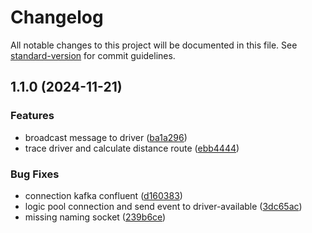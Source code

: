 # Changelog

All notable changes to this project will be documented in this file. See [standard-version](https://github.com/conventional-changelog/standard-version) for commit guidelines.

## 1.1.0 (2024-11-21)


### Features

* broadcast message to driver ([ba1a296](https://github.com/nebengjek/user-service/commit/ba1a296a1471b544be186c6b94af3836ffe37878))
* trace driver and calculate distance route ([ebb4444](https://github.com/nebengjek/user-service/commit/ebb4444c6585d2df079970e991ef2e1df123085e))


### Bug Fixes

* connection kafka confluent ([d160383](https://github.com/nebengjek/user-service/commit/d1603838525df159bc591336ace957bc17a97300))
* logic pool connection and send event to driver-available ([3dc65ac](https://github.com/nebengjek/user-service/commit/3dc65ac0bdd72ace04b9fcd54e87c2f947e8db11))
* missing naming socket ([239b6ce](https://github.com/nebengjek/user-service/commit/239b6ced1d568b0620fc697e7bd9048683e2e6bb))
